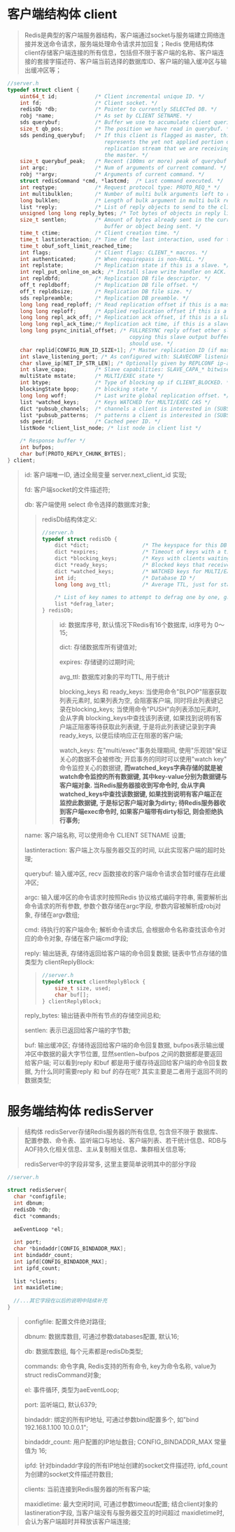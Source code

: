 # 客户端结构体 client



> Redis是典型的客户端服务器结构，客户端通过socket与服务端建立网络连接并发送命令请求，服务端处理命令请求并加回复；Redis 使用结构体client存储客户端连接的所有信息，包括但不限于客户端的名称、客户端连接的套接字描述符、客户端当前选择的数据库ID、客户端的输入缓冲区与输出缓冲区等；

```c
//server.h
typedef struct client {
    uint64_t id;            /* Client incremental unique ID. */
    int fd;                 /* Client socket. */
    redisDb *db;            /* Pointer to currently SELECTed DB. */
    robj *name;             /* As set by CLIENT SETNAME. */
    sds querybuf;           /* Buffer we use to accumulate client queries. */
    size_t qb_pos;          /* The position we have read in querybuf. */
    sds pending_querybuf;   /* If this client is flagged as master, this buffer
                               represents the yet not applied portion of the
                               replication stream that we are receiving from
                               the master. */
    size_t querybuf_peak;   /* Recent (100ms or more) peak of querybuf size. */
    int argc;               /* Num of arguments of current command. */
    robj **argv;            /* Arguments of current command. */
    struct redisCommand *cmd, *lastcmd;  /* Last command executed. */
    int reqtype;            /* Request protocol type: PROTO_REQ_* */
    int multibulklen;       /* Number of multi bulk arguments left to read. */
    long bulklen;           /* Length of bulk argument in multi bulk request. */
    list *reply;            /* List of reply objects to send to the client. */
    unsigned long long reply_bytes; /* Tot bytes of objects in reply list. */
    size_t sentlen;         /* Amount of bytes already sent in the current
                               buffer or object being sent. */
    time_t ctime;           /* Client creation time. */
    time_t lastinteraction; /* Time of the last interaction, used for timeout */
    time_t obuf_soft_limit_reached_time;
    int flags;              /* Client flags: CLIENT_* macros. */
    int authenticated;      /* When requirepass is non-NULL. */
    int replstate;          /* Replication state if this is a slave. */
    int repl_put_online_on_ack; /* Install slave write handler on ACK. */
    int repldbfd;           /* Replication DB file descriptor. */
    off_t repldboff;        /* Replication DB file offset. */
    off_t repldbsize;       /* Replication DB file size. */
    sds replpreamble;       /* Replication DB preamble. */
    long long read_reploff; /* Read replication offset if this is a master. */
    long long reploff;      /* Applied replication offset if this is a master. */
    long long repl_ack_off; /* Replication ack offset, if this is a slave. */
    long long repl_ack_time;/* Replication ack time, if this is a slave. */
    long long psync_initial_offset; /* FULLRESYNC reply offset other slaves
                                       copying this slave output buffer
                                       should use. */
    char replid[CONFIG_RUN_ID_SIZE+1]; /* Master replication ID (if master). */
    int slave_listening_port; /* As configured with: SLAVECONF listening-port */
    char slave_ip[NET_IP_STR_LEN]; /* Optionally given by REPLCONF ip-address */
    int slave_capa;         /* Slave capabilities: SLAVE_CAPA_* bitwise OR. */
    multiState mstate;      /* MULTI/EXEC state */
    int btype;              /* Type of blocking op if CLIENT_BLOCKED. */
    blockingState bpop;     /* blocking state */
    long long woff;         /* Last write global replication offset. */
    list *watched_keys;     /* Keys WATCHED for MULTI/EXEC CAS */
    dict *pubsub_channels;  /* channels a client is interested in (SUBSCRIBE) */
    list *pubsub_patterns;  /* patterns a client is interested in (SUBSCRIBE) */
    sds peerid;             /* Cached peer ID. */
    listNode *client_list_node; /* list node in client list */

    /* Response buffer */
    int bufpos;
    char buf[PROTO_REPLY_CHUNK_BYTES];
} client;
```



> id: 客户端唯一ID, 通过全局变量 server.next_client_id 实现;
>
> fd: 客户端socket的文件描述符; 
>
> db: 客户端使用 select 命令选择的数据库对象;
>
> > redisDb结构体定义:
> >
> > ```c
> > //server.h
> > typedef struct redisDb {
> >     dict *dict;                 /* The keyspace for this DB */
> >     dict *expires;              /* Timeout of keys with a timeout set */
> >     dict *blocking_keys;        /* Keys with clients waiting for data (BLPOP)*/
> >     dict *ready_keys;           /* Blocked keys that received a PUSH */
> >     dict *watched_keys;         /* WATCHED keys for MULTI/EXEC CAS */
> >     int id;                     /* Database ID */
> >     long long avg_ttl;          /* Average TTL, just for stats */
> >     
> >     /* List of key names to attempt to defrag one by one, gradually. */
> >     list *defrag_later;         
> > } redisDb;
> > ```
> >
> > > id: 数据库序号, 默认情况下Redis有16个数据库, id序号为 0～15;
> > >
> > > dict: 存储数据库所有键值对;
> > >
> > > expires: 存储键的过期时间;
> > >
> > > avg_ttl: 数据库对象的平均TTL, 用于统计
> > >
> > > blocking_keys 和 ready_keys: 当使用命令"BLPOP"阻塞获取列表元素时, 如果列表为空, 会阻塞客户端, 同时将此列表键记录在blocking_keys;  当使用命令"PUSH"向列表添加元素时, 会从字典 blocking_keys中查找该列表键, 如果找到说明有客户端正阻塞等待获取此列表键, 于是将此列表键记录到字典 ready_keys, 以便后续响应正在阻塞的客户端;
> > >
> > > watch_keys: 在"multi/exec"事务处理期间, 使用"乐观锁"保证关心的数据不会被修改; 开启事务的同时可以使用"watch key" 命令监控关心的数据键, **而watched_keys字典存储的就是被watch命令监控的所有数据键, 其中key-value分别为数据键与客户端对象. 当Redis服务器接收到写命令时, 会从字典 watched_keys中查找该数据键, 如果找到说明有客户端正在监控此数据键, 于是标记客户端对象为dirty; 待Redis服务器收到客户端exec命令时, 如果客户端带有dirty标记, 则会拒绝执行事务;**
>
> name: 客户端名称, 可以使用命令 CLIENT SETNAME 设置;
>
> lastinteraction: 客户端上次与服务器交互的时间, 以此实现客户端的超时处理;
>
> querybuf: 输入缓冲区, recv 函数接收的客户端命令请求会暂时缓存在此缓冲区;
>
> argc: 输入缓冲区的命令请求时按照Redis 协议格式编码字符串, 需要解析出命令请求的所有参数, 参数个数存储在argc字段, 参数内容被解析成robj对象, 存储在argv数组;
>
> cmd: 待执行的客户端命令; 解析命令请求后, 会根据命令名称查找该命令对应的命令对象, 存储在客户端cmd字段;
>
> reply: 输出链表, 存储待返回给客户端的命令回复数据; 链表中节点存储的值类型为 clientReplyBlock:
>
> > ```c
> > //server.h
> > typedef struct clientReplyBlock {
> >     size_t size, used;
> >     char buf[];
> > } clientReplyBlock;
> > ```
>
> reply_bytes: 输出链表中所有节点的存储空间总和;
>
> sentlen: 表示已返回给客户端的字节数; 
>
> buf: 输出缓冲区; 存储待返回给客户端的命令回复数据, bufpos表示输出缓冲区中数据的最大字节位置, 显然sentlen~bufpos 之间的数据都是要返回给客户端;  可以看到reply 和buf 都是用于缓存待返回给客户端的命令回复数据, 为什么同时需要reply 和 buf 的存在呢? 其实主要是二者用于返回不同的数据类型; 



# 服务端结构体 redisServer

> 结构体 redisServer存储Redis服务器的所有信息, 包含但不限于 数据库、配置参数、命令表、监听端口与地址、客户端列表、若干统计信息、RDB与AOF持久化相关信息、主从复制相关信息、集群相关信息等; 
>
> redisServer中的字段非常多, 这里主要简单说明其中的部分字段

```c
//server.h

struct redisServer{
  char *configfile;
  int dbnum;
  redisDb *db;
  dict *commands;
  
  aeEventLoop *el;
  
  int port;
  char *bindaddr[CONFIG_BINDADDR_MAX];
  int bindaddr_count;
  int ipfd[CONFIG_BINDADDR_MAX];
  int ipfd_count;
  
  list *clients;
  int maxidletime;
  
  //...其它字段在以后的说明中陆续补充
}
```

> configfile: 配置文件绝对路径;
>
> dbnum: 数据库数目, 可通过参数databases配置, 默认16;
>
> db: 数据库数组, 每个元素都是redisDb类型;
>
> commands: 命令字典, Redis支持的所有命令, key为命令名称, value为struct redisCommand对象;
>
> el: 事件循环, 类型为aeEventLoop; 
>
> port: 监听端口, 默认6379;
>
> bindaddr: 绑定的所有IP地址, 可通过参数bind配置多个, 如"bind 192.168.1.100 10.0.0.1"; 
>
> bindaddr_count: 用户配置的IP地址数目;  CONFIG_BINDADDR_MAX 常量值为 16;
>
> ipfd: 针对bindaddr字段的所有IP地址创建的socket文件描述符, ipfd_count为创建的socket文件描述符数目;
>
> clients: 当前连接到Redis服务器的所有客户端;
>
> maxidletime: 最大空闲时间, 可通过参数timeout配置; 结合client对象的lastineration字段, 当客户端没有与服务器交互的时间超过 maxidletime时, 会认为客户端超时并释放该客户端连接;
